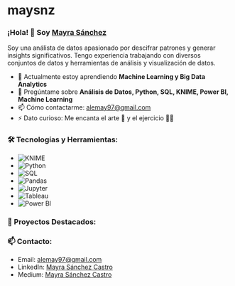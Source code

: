 # maysnz
### ¡Hola! 👋 Soy [Mayra Sánchez](https://github.com/maysnz)

Soy una análista de datos apasionado por descifrar patrones y generar insights significativos. Tengo experiencia trabajando con diversos conjuntos de datos y herramientas de análisis y visualización de datos.

- 🌱 Actualmente estoy aprendiendo **Machine Learning y Big Data Analytics**
- 💬 Pregúntame sobre **Análisis de Datos, Python, SQL, KNIME, Power BI, Machine Learning**
- 📫 Cómo contactarme: alemay97@gmail.com
- ⚡ Dato curioso: Me encanta el arte 🎨 y el ejercicio 🏋️‍♀️ 

### 🛠 Tecnologías y Herramientas:
- ![KNIME](https://img.shields.io/badge/-KNIME-1BA94C?style=flat-square&logo=knime&logoColor=white)
- ![Python](https://img.shields.io/badge/-Python-3776AB?style=flat-square&logo=python&logoColor=white)
- ![SQL](https://img.shields.io/badge/-SQL-4479A1?style=flat-square&logo=postgresql&logoColor=white)
- ![Pandas](https://img.shields.io/badge/-Pandas-150458?style=flat-square&logo=pandas&logoColor=white)
- ![Jupyter](https://img.shields.io/badge/-Jupyter-F37626?style=flat-square&logo=jupyter&logoColor=white)
- ![Tableau](https://img.shields.io/badge/-Tableau-E97627?style=flat-square&logo=tableau&logoColor=white)
- ![Power BI](https://img.shields.io/badge/-Power%20BI-F2C811?style=flat-square&logo=power-bi&logoColor=black)

### 🌟 Proyectos Destacados:


### 📫 Contacto:
- Email: alemay97@gmail.com
- LinkedIn: [Mayra Sánchez Castro](https://www.linkedin.com/in/mayra-sanchez-castro/)
- Medium: [Mayra Sánchez Castro](https://maysanz.medium.com/)

